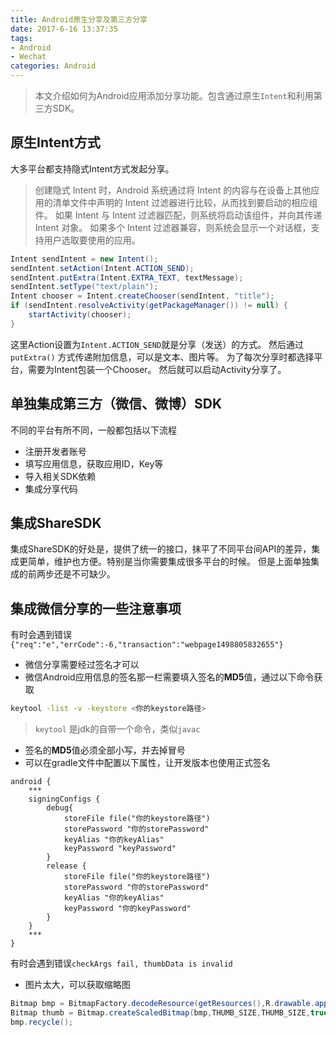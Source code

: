 ```yaml
---
title: Android原生分享及第三方分享
date: 2017-6-16 13:37:35
tags: 
- Android
- Wechat
categories: Android
---
```


> 本文介绍如何为Android应用添加分享功能。包含通过原生`Intent`和利用第三方SDK。

<!--more-->
## 原生Intent方式

大多平台都支持隐式Intent方式发起分享。

> 创建隐式 Intent 时，Android 系统通过将 Intent 的内容与在设备上其他应用的清单文件中声明的 Intent 过滤器进行比较，从而找到要启动的相应组件。 如果 Intent 与 Intent 过滤器匹配，则系统将启动该组件，并向其传递 Intent 对象。 如果多个 Intent 过滤器兼容，则系统会显示一个对话框，支持用户选取要使用的应用。

```java
Intent sendIntent = new Intent();
sendIntent.setAction(Intent.ACTION_SEND);
sendIntent.putExtra(Intent.EXTRA_TEXT, textMessage);
sendIntent.setType("text/plain");
Intent chooser = Intent.createChooser(sendIntent, "title");
if (sendIntent.resolveActivity(getPackageManager()) != null) {
    startActivity(chooser);
}
```
这里Action设置为`Intent.ACTION_SEND`就是分享（发送）的方式。
然后通过`putExtra()` 方式传递附加信息，可以是文本、图片等。
为了每次分享时都选择平台，需要为Intent包装一个Chooser。
然后就可以启动Activity分享了。

## 单独集成第三方（微信、微博）SDK

不同的平台有所不同，一般都包括以下流程
- 注册开发者账号
- 填写应用信息，获取应用ID，Key等
- 导入相关SDK依赖
- 集成分享代码

## 集成ShareSDK

集成ShareSDK的好处是，提供了统一的接口，抹平了不同平台间API的差异，集成更简单，维护也方便。特别是当你需要集成很多平台的时候。
但是上面单独集成的前两步还是不可缺少。

## 集成微信分享的一些注意事项

有时会遇到错误`{"req":"e","errCode":-6,"transaction":"webpage1498805832655"}`
- 微信分享需要经过签名才可以
- 微信Android应用信息的签名那一栏需要填入签名的**MD5**值，通过以下命令获取

```bash
keytool -list -v -keystore <你的keystore路径>
```

>`keytool` 是jdk的自带一个命令，类似`javac`

- 签名的**MD5**值必须全部小写，并去掉冒号
- 可以在gradle文件中配置以下属性，让开发版本也使用正式签名

```
android {
    ***
    signingConfigs {
        debug{
            storeFile file("你的keystore路径")
            storePassword "你的storePassword"
            keyAlias "你的keyAlias"
            keyPassword "keyPassword"
        }
        release {
            storeFile file("你的keystore路径")
            storePassword "你的storePassword"
            keyAlias "你的keyAlias"
            keyPassword "你的keyPassword"
        }
    }
    ***
}
```

有时会遇到错误`checkArgs fail, thumbData is invalid`

- 图片太大，可以获取缩略图
```java
Bitmap bmp = BitmapFactory.decodeResource(getResources(),R.drawable.app_icon);
Bitmap thumb = Bitmap.createScaledBitmap(bmp,THUMB_SIZE,THUMB_SIZE,true);
bmp.recycle();
```